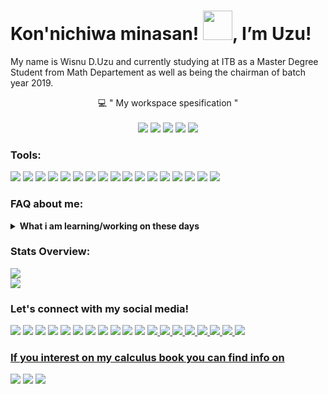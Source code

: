 # Kon'nichiwa minasan! <img src="https://raw.githubusercontent.com/MartinHeinz/MartinHeinz/master/wave.gif" width="47px" style="max-width:100%;">, I’m Uzu!
My name is Wisnu D.Uzu and currently studying at ITB as a Master Degree Student from Math Departement as well as being the chairman of batch year 2019. 

<p align="center">
<g-emoji class="g-emoji" alias="computer" fallback-src="https://github.githubassets.com/images/icons/emoji/unicode/1f4bb.png">💻</g-emoji>
" My workspace spesification "
<br>
<br>
<img src="https://img.shields.io/badge/windows%2010-%230078D6.svg?&amp;style=for-the-badge&amp;logo=windows&amp;logoColor=white" style="max-width:100%;">
    <img src="https://img.shields.io/badge/intel-core%20i7%208th-%230071C5.svg?&amp;style=for-the-badge&amp;logo=intel&amp;logoColor=white" style="max-width:100%;">
    <img src="https://img.shields.io/badge/RAM-8GB-%230071C5.svg?&amp;style=for-the-badge&amp;logoColor=white" style="max-width:100%;">
    <img src="https://img.shields.io/badge/NVIDIA-GEFORCE%20MX150-%2376B900.svg?&amp;style=for-the-badge&amp;logo=nvidia&amp;logoColor=white" style="max-width:100%;">
    <img src="https://img.shields.io/badge/Android_Pie-3DDC84.svg?&amp;style=for-the-badge&amp;logo=android&amp;logoColor=white" style="max-width:100%;">
</p>

### Tools:
<p>
    <img src="https://img.shields.io/badge/LaTex-%23008080.svg?&logo=latex&logoColor=white" />
    <img src="https://img.shields.io/badge/Python-%233776AB.svg?&logo=python&logoColor=white" />
    <img src="https://img.shields.io/badge/NumPy-%23013243.svg?&logo=numpy&logoColor=white" />
    <img src="https://img.shields.io/badge/pandas-%23150458.svg?&logo=pandas&logoColor=white" />
    <img src="https://img.shields.io/badge/scikit%20learn-%23F7931E.svg?&logo=scikit-learn&logoColor=white" />
    <img src="https://img.shields.io/badge/C++%20-%2300599C.svg?&logo=c%2B%2B&logoColor=white" />
    <img src="https://img.shields.io/badge/C%20-%2300599C.svg?&logo=c&logoColor=white" />
    <img src="https://img.shields.io/badge/Markdown-%23000000.svg?&logo=markdown&logoColor=white" />
    <img src="https://img.shields.io/badge/R-%23276DC3.svg?&logo=r&logoColor=white" />
    <img src="https://img.shields.io/badge/sqlite-%2307405e.svg?&logo=sqlite&logoColor=white" />
    <img src="https://img.shields.io/badge/Wolfram-%23DD1100?&logo=Wolfram&logoColor=white" />
    <img src="https://img.shields.io/badge/Jupyter-%23F37626?&logo=Jupyter&logoColor=white" />
    <img src="https://img.shields.io/badge/Microsoft%20Office-D83B01?logo=microsoft-office&amp;logoColor=white" style="max-width:100%">
    <img src="https://img.shields.io/badge/Microsoft%20Word-2B579A?logo=microsoft-word&amp;logoColor=white" style="max-width:100%;"> 
    <img src="https://img.shields.io/badge/Microsoft%20Excel-217346?logo=microsoft-excel&amp;logoColor=white" style="max-width:100%;">  
    <img src="https://img.shields.io/badge/Microsoft%20PowerPoint-B7472A?logo=microsoft-powerpoint&amp;logoColor=white" style="max-width:100%">
    <img src="https://gpvc.arturio.dev/wisnuadipradana" />
</p>

### FAQ about me:
<details>
 <summary><strong>What i am learning/working on these days</strong></summary>
    - 🔭 I’m currently studying on collage as a Master Student. </br>
    - 🌱 I’m currently learning about Data Science. </br>
    - 👯 I’m in love with Mathematics, Data Science, Statistics and Actuaries. </br>
    - 🤔 I’m also love Calculus, if you interest too you can check my book in <a href="https://linktr.ee/meongmeongproject">Meong Meong Project</a> or check below.  </br>
    - 💬 Ask me about anything.</br>
    - 📫 How to reach me: <a href="mailto:wisnuadipradana17@yahoo.com">Email me!</a>.  </br>
    - 😄 Pronouns: He/Him. </br>
    - ⚡ Fun fact: I have a Melancholy personality based on classification from Florence J. L.  </br>
    - ✨ My Favorite Formula: <img src="https://render.githubusercontent.com/render/math?math=\displaystyle \int_{0}^{1} \frac{1}{x^{x}} \text{ d}x = \sum_{n=1}^{\infty} \frac{1}{n^{n}}">  </br>
    - 👋 Favorite Quote: Just be the best version of yourself✨  </br>
</details>


### Stats Overview:
<p>
    <img src="https://github-readme-stats.vercel.app/api?username=wisnuadipradana&show_icons=true&theme=radical&hide_border=false" />  
    <br>
    </a>
    <img src="https://github-readme-stats.vercel.app/api/top-langs/?username=wisnuadipradana&layout=demo" />
    <br>
    </a>
    <!--  
    <a href="https://github.com/wisnuadipradana/wisnuadipradana">
    <img align="center" src="https://github-readme-stats.vercel.app/api/pin/?username=wisnuadipradana&repo=wisnuadipradana" />    
    <br>
    </a>
    <img alt="willianrod's wakatime stats" src="https://github-readme-stats.vercel.app/api/wakatime?username=wisnuadipradana" style="max-width:100%;">
    -->
</p>





### Let's connect with my social media!
<p>
    <a href="https://www.linkedin.com/in/wisnuDuzu/" target="blank"><img src="https://img.shields.io/badge/Dimaz_Wisnu-%230077B5.svg?style=social&logo=linkedin" /></a>
    <a href="https://www.instagram.com/uzumaki_nagato_tenshou/" target="blank"><img src="https://img.shields.io/badge/Wisnu_D._Uzu-30302f?style=social&logo=instagram" /></a>
    <a href="https://web.facebook.com/nagazitou" target="blank"><img src="https://img.shields.io/badge/uzumaki_nagato_tenshou-%231877F2.svg?style=social&logo=facebook" /></a>
    <a href="https://twitter.com/NFR_UNT" target="blank"><img src="https://img.shields.io/twitter/follow/NFR_UNT?label=NFR_UNT&amp;style=social&logo=twitter" /></a>
    <a href="http://line.me/ti/p/~uzumakinagatotenshou" target="blank"><img src="https://img.shields.io/badge/@uzumakinagatotenshou-%2300C300.svg?style=social&logo=line" /></a>
    <a href="https://t.me/uzumakinagatotenshou" target="blank"><img src="https://img.shields.io/badge/Wisnu_D._Uzu-%232CA5E0.svg?style=social&logo=telegram" /></a>
    <a href="https://m.me/nagazitou"><img src="https://img.shields.io/badge/uzumaki_nagato_tenshou-00B2FF?&style=social&logo=messenger" /></a>
    <a href="https://ask.fm/zerefacnologiasora"><img src="https://img.shields.io/badge/wisnuadipradana(uzu)-DB3552?&style=social&logo=askfm" /></a>
    <a href="https://wa.me/6287714339258"><img src="https://img.shields.io/badge/wisnuadipradana(uzu)-25D366?&style=social&logo=whatsapp" /></a>
<!--    
    <a href="https://brilliant.org/profile/uzumaki%20nagato%20tenshou-hdxlk1/#_=_" target="blank"><img src="https://upload.wikimedia.org/wikipedia/en/thumb/8/81/Brilliant_Logo.svg/240px-Brilliant_Logo.svg.png?" style="max-width:100%;"></a> 
-->
    <img src="https://img.shields.io/github/followers/wisnuadipradana?label=wisnuadipradana&amp;style=social" style="max-width:100%;">
    <img src="https://img.shields.io/discord/308323056592486420?label=Chat&amp;link=https%3A%2F%2Fdiscord.gg%2FHjJCwm5&amp;logo=discord&amp;style=social" >
    <a href="https://tutorimba.slack.com/team/UVDU8TVFH" target="blank"><img src="https://img.shields.io/badge/Slack-4A154B?&style=for-the-badge&logo=slack&amp;logoColor=white" style="max-width:100%;">
    <a href="https://gitlab.com/wisnuadipradana" target="blank"><img src="https://img.shields.io/badge/gitlab-%23330f63.svg?&style=for-the-badge&logo=gitlab&logoColor=white" >
    <a href="https://www.hackerrank.com/Wisnu_D_Uzu" target="blank"><img src="https://img.shields.io/badge/HackerRank-%232EC866.svg?&style=for-the-badge&logo=hackerrank&logoColor=white" >
    <a href="https://www.kaggle.com/wisnuadipradanauzu" target="blank"><img src="https://img.shields.io/badge/Kaggle-%2320BEFF.svg?&style=for-the-badge&logo=kaggle&logoColor=white" >
    <a href="https://teams.microsoft.com/l/dimaz-wisnu-adipradana" target="blank"><img src="https://img.shields.io/badge/Microsoft%20Teams-6264A7?logo=microsoft-teams&logoColor=white&style=for-the-badge">
    <a href="https://us04web.zoom.us/profile" target="blank"><img src="https://img.shields.io/badge/Zoom-2D8CFF?logo=zoom&logoColor=white&style=for-the-badge" >
    <a href="https://medium.com/@wisnuadipradana" target="blank"><img src="https://img.shields.io/badge/medium-%2312100E.svg?&style=for-the-badge&logo=medium&logoColor=white" >      
    <a href="http://tenshou17.blogspot.com/" target="blank"><img src="https://img.shields.io/badge/blogger-%23FF5722.svg?&style=for-the-badge&logo=blogger&logoColor=white" >   
</p>
    




### If you interest on my calculus book you can find info on
<p>
    <a href="https://linktr.ee/meongmeongproject" target="blank"><img src="https://img.shields.io/badge/linktr-30302f?style=plastic" /></a>
    <a href="https://www.instagram.com/meongmeongproject/" target="blank"><img src="https://img.shields.io/badge/meong_meong_project-30302f?style=social&logo=instagram" /></a>
    <a href="https://www.tokopedia.com/meongmeongproject"><img src="https://img.shields.io/badge/Tokopedia-25D366?&logo=tokopedia&amp;logoColor=white" style="max-width:100%" /></a>
</p>

   




<!--
**wisnuadipradana/Wisnu-D.-Uzu** is a ✨ _special_ ✨ repository because its `README.md` (this file) appears on your GitHub profile.
<object data="https://img.shields.io/github/forks/badges/shields?label=Fork&amp;style=social"></object>

    <a href="https://github.com/wisnuadipradana" target="blank"><img src="https://img.shields.io/badge/wisnuadipradana-181717?logo=github&amp;logoColor=white" style="max-width:100%;">
    
    <a href="https://github.com/wisnuadipradana/Wisnu_D._Uzu">
    <img align="center" src="https://github-readme-stats.vercel.app/api/wakatime?username=wisnuadipradana" />

<img alt="Twitter Follow" src="https://img.shields.io/twitter/follow/NFR_UNT?label=NFR_UNT&style=social">
    
 <a href="https://www.instagram.com/uzumaki_nagato_tenshou/" target="blank"><img src="https://img.shields.io/badge/Wisnu_D._Uzu-30302f?style=social&logo=instagram" /></a>
 
 <img src="https://img.shields.io/badge/Text%20Editor-Visual%20Studio%20Code-blue?&logo=visual%20studio%20code&logoColor=blue" />
 
     <a href="https://m.me/nagazitou" target="blank"><img src="https://img.shields.io/badge/uzumaki_nagato_tenshou
-%2300B2FF.svg?style=social" /></a>
    <a href="https://ask.fm/zerefacnologiasora" target="blank"><img src="https://img.shields.io/badge/wisnuadipradana(uzu)
-%23DB3552.svg?style=social" /></a>

   <img src="https://camo.githubusercontent.com/3adc9c1d5c71ca844c613436de985c0409fa22cd/68747470733a2f2f696d672e736869656c64732e696f2f62616467652f4d6963726f736f6674253230457863656c2d3231373334363f6c6f676f3d6d6963726f736f66742d657863656c266c6f676f436f6c6f723d7768697465" data-canonical-src="https://img.shields.io/badge/Microsoft%20Excel-217346?logo=microsoft-excel&amp;logoColor=white" style="max-width:100%;">  
    <img src="https://camo.githubusercontent.com/e98406712f214d048844389b6ee6f64a5c4b6b6e/68747470733a2f2f696d672e736869656c64732e696f2f62616467652f4d6963726f736f66742532304f66666963652d4438334230313f6c6f676f3d6d6963726f736f66742d6f6666696365266c6f676f436f6c6f723d7768697465" data-canonical-src="https://img.shields.io/badge/Microsoft%20Office-D83B01?logo=microsoft-office&amp;logoColor=white" style="max-width:100%">

    
 
Here are some ideas to get you started:

- 🔭 I’m currently working on ...
- 🌱 I’m currently learning ...
- 👯 I’m looking to collaborate on ...
- 🤔 I’m looking for help with ...
- 💬 Ask me about ... 
- 📫 How to reach me: ...
- 😄 Pronouns: ...
- ⚡ Fun fact: ...👋




 
Thank you for motivation to join DSC ITB -->
